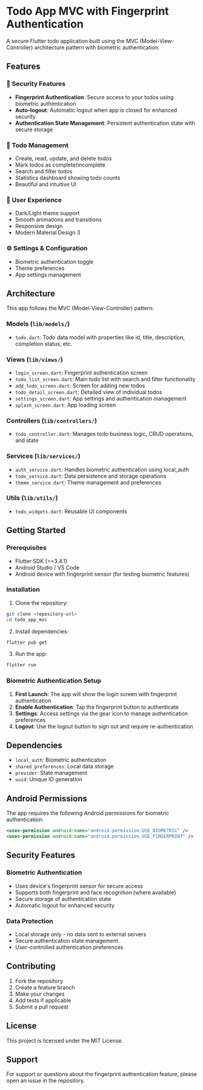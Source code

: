 # Todo App MVC with Fingerprint Authentication

A secure Flutter todo application built using the MVC (Model-View-Controller) architecture pattern with biometric authentication.

## Features

### 🔐 Security Features
- **Fingerprint Authentication**: Secure access to your todos using biometric authentication
- **Auto-logout**: Automatic logout when app is closed for enhanced security
- **Authentication State Management**: Persistent authentication state with secure storage

### 📝 Todo Management
- Create, read, update, and delete todos
- Mark todos as complete/incomplete
- Search and filter todos
- Statistics dashboard showing todo counts
- Beautiful and intuitive UI

### 🎨 User Experience
- Dark/Light theme support
- Smooth animations and transitions
- Responsive design
- Modern Material Design 3

### ⚙️ Settings & Configuration
- Biometric authentication toggle
- Theme preferences
- App settings management

## Architecture

This app follows the MVC (Model-View-Controller) pattern:

### Models (`lib/models/`)
- `todo.dart`: Todo data model with properties like id, title, description, completion status, etc.

### Views (`lib/views/`)
- `login_screen.dart`: Fingerprint authentication screen
- `todo_list_screen.dart`: Main todo list with search and filter functionality
- `add_todo_screen.dart`: Screen for adding new todos
- `todo_detail_screen.dart`: Detailed view of individual todos
- `settings_screen.dart`: App settings and authentication management
- `splash_screen.dart`: App loading screen

### Controllers (`lib/controllers/`)
- `todo_controller.dart`: Manages todo business logic, CRUD operations, and state

### Services (`lib/services/`)
- `auth_service.dart`: Handles biometric authentication using local_auth
- `todo_service.dart`: Data persistence and storage operations
- `theme_service.dart`: Theme management and preferences

### Utils (`lib/utils/`)
- `todo_widgets.dart`: Reusable UI components

## Getting Started

### Prerequisites
- Flutter SDK (>=3.4.1)
- Android Studio / VS Code
- Android device with fingerprint sensor (for testing biometric features)

### Installation

1. Clone the repository:
```bash
git clone <repository-url>
cd todo_app_mvc
```

2. Install dependencies:
```bash
flutter pub get
```

3. Run the app:
```bash
flutter run
```

### Biometric Authentication Setup

1. **First Launch**: The app will show the login screen with fingerprint authentication
2. **Enable Authentication**: Tap the fingerprint button to authenticate
3. **Settings**: Access settings via the gear icon to manage authentication preferences
4. **Logout**: Use the logout button to sign out and require re-authentication

## Dependencies

- `local_auth`: Biometric authentication
- `shared_preferences`: Local data storage
- `provider`: State management
- `uuid`: Unique ID generation

## Android Permissions

The app requires the following Android permissions for biometric authentication:

```xml
<uses-permission android:name="android.permission.USE_BIOMETRIC" />
<uses-permission android:name="android.permission.USE_FINGERPRINT" />
```

## Security Features

### Biometric Authentication
- Uses device's fingerprint sensor for secure access
- Supports both fingerprint and face recognition (where available)
- Secure storage of authentication state
- Automatic logout for enhanced security

### Data Protection
- Local storage only - no data sent to external servers
- Secure authentication state management
- User-controlled authentication preferences

## Contributing

1. Fork the repository
2. Create a feature branch
3. Make your changes
4. Add tests if applicable
5. Submit a pull request

## License

This project is licensed under the MIT License.

## Support

For support or questions about the fingerprint authentication feature, please open an issue in the repository.
